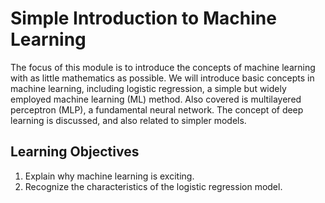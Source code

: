 # Simple Introduction to Machine Learning

The focus of this module is to introduce the concepts of machine learning with as little mathematics as possible. We will introduce basic concepts in machine learning, including logistic regression, a simple but widely employed machine learning (ML) method. Also covered is multilayered perceptron (MLP), a fundamental neural network. The concept of deep learning is discussed, and also related to simpler models.


## Learning Objectives
1. Explain why machine learning is exciting.
2. Recognize the characteristics of the logistic regression model.
